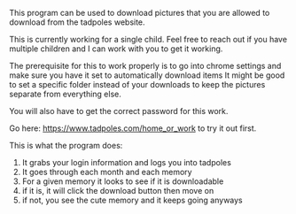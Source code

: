 This program can be used to download pictures that you are allowed to download from the tadpoles website.

This is currently working for a single child. Feel free to reach out if you have multiple children and I can work with you to get it working.

The prerequisite for this to work properly is to go into chrome settings and make sure you have it set to automatically download items
It might be good to set a specific folder instead of your downloads to keep the pictures separate from everything else.

You will also have to get the correct password for this work.

Go here: https://www.tadpoles.com/home_or_work to try it out first.

This is what the program does:

1. It grabs your login information and logs you into tadpoles
2. It goes through each month and each memory
3. For a given memory it looks to see if it is downloadable
4. if it is, it will click the download button then move on
5. if not, you see the cute memory and it keeps going anyways
